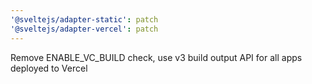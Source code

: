 ```yaml
---
'@sveltejs/adapter-static': patch
'@sveltejs/adapter-vercel': patch
---
```


Remove ENABLE_VC_BUILD check, use v3 build output API for all apps deployed to Vercel
